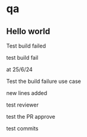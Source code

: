 # qa

Hello world
-----------

Test build failed

test build fail

at 25/6/24

Test the build failure use case

new lines added

test reviewer

test the PR approve



test commits